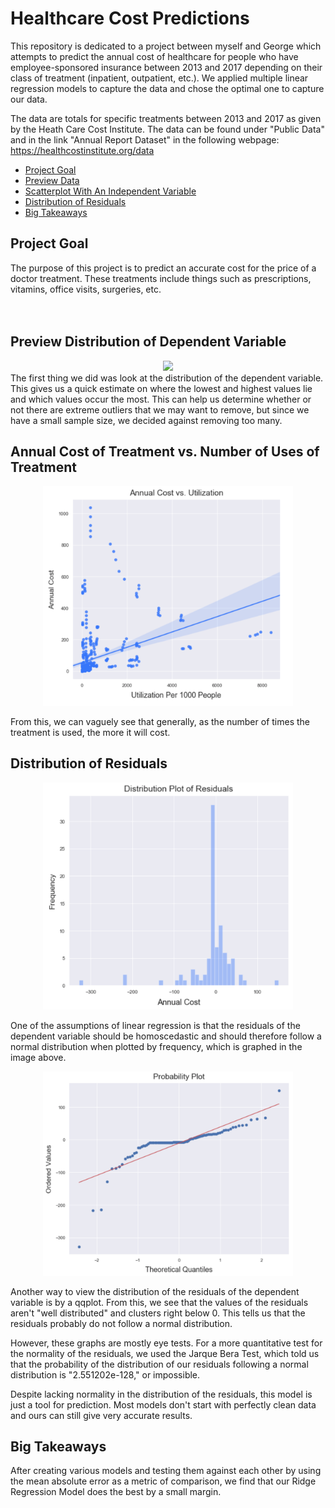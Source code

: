 # Healthcare Cost Predictions
This repository is dedicated to a project between myself and George which attempts to predict the annual cost of healthcare for people who have employee-sponsored insurance between 2013 and 2017 depending on their class of treatment (inpatient, outpatient, etc.). We applied multiple linear regression models to capture the data and chose the optimal one to capture our data. 


The data are totals for specific treatments between 2013 and 2017 as given by the Heath Care Cost Institute. The data can be found under "Public Data" and in the link "Annual Report Dataset" in the following webpage: https://healthcostinstitute.org/data

- [Project Goal](#ProjGoal)
- [Preview Data](#LookAtDep)
- [Scatterplot With An Independent Variable](#EDA)
- [Distribution of Residuals](#DistRes)
- [Big Takeaways](#Takeaway)

## Project Goal <a name = 'ProjGoal'></a>
The purpose of this project is to predict an accurate cost for the price of a doctor treatment. These treatments include things such as prescriptions, vitamins, office visits, surgeries, etc.
<br>
<br>
<br>
## Preview Distribution of Dependent Variable <a name = 'LookAtDep'></a>

<center><img src='master/graphs%20of%20data/distribution_of_annual_cost.png' width = 400></center>
The first thing we did was look at the distribution of the dependent variable. This gives us a quick estimate on where the lowest and highest values lie and which values occur the most. This can help us determine whether or not there are extreme outliers that we may want to remove, but since we have a small sample size, we decided against removing too many.


## Annual Cost of Treatment vs. Number of Uses of Treatment <a name = 'EDA'></a>

<center><img src='graphs%20of%20data/cost%20vs%20utilization.png' width = 400></center> <!-- center isn't working, probably deprecated; might be able to fix by referencing this tag in CSS?  // Annual Cost of Treatment vs. Use of Treatment-->

From this, we can vaguely see that generally, as the number of times the treatment is used, the more it will cost.

## Distribution of Residuals <a name = 'DistRes'></a>

<center><img src='graphs%20of%20data/dist%20of%20resids.png' width = 400></center>

One of the assumptions of linear regression is that the residuals of the dependent variable should be homoscedastic and should therefore follow a normal distribution when plotted by frequency, which is graphed in the image above.
<br>
<center><img src='graphs%20of%20data/qqplot.png' width = 400></center>

Another way to view the distribution of the residuals of the dependent variable is by a qqplot. From this, we see that the values of the residuals aren't "well distributed" and clusters right below 0. This tells us that the residuals probably do not follow a normal distribution.
<p>However, these graphs are mostly eye tests. For a more quantitative test for the normality of the residuals, we used the Jarque Bera Test, which told us that the probability of the distribution of our residuals following a normal distribution is "2.551202e-128," or impossible.</p>
  
<p>Despite lacking normality in the distribution of the residuals, this model is just a tool for prediction. Most models don't start with perfectly clean data and ours can still give very accurate results.</p>

## Big Takeaways <a name = 'Takeaway'></a>

After creating various models and testing them against each other by using the mean absolute error as a metric of comparison, we find that our Ridge Regression Model does the best by a small margin.
